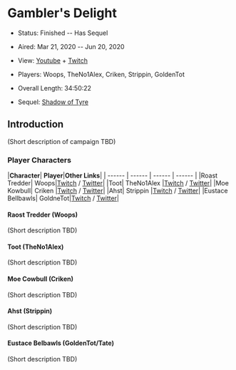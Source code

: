 # Gambler's Delight

* Status: Finished -- Has Sequel
* Aired: Mar 21, 2020 -- Jun 20, 2020
* View: [Youtube](https://www.youtube.com/watch?v=Qphb0XAAFl0&list=PLfASEnzB7i1Yn4fo2mJSfY9TzQZ14qmYl) + [Twitch](https://www.twitch.tv/collections/rf-K6mtCCxbC7g)
* Players: Woops, TheNo1Alex, Criken, Strippin, GoldenTot
* Overall Length: 34:50:22

* Sequel: [Shadow of Tyre](../20%20-%20Shadow%20of%20Tyre)

## Introduction

(Short description of campaign TBD)

### Player Characters

|**Character**| **Player**|**Other Links**|
| ------ | ------ | ------ | ------ |
|Roast Tredder| Woops|[Twitch](https://www.twitch.tv/woops) / [Twitter](https://twitter.com/woops/)|
|Toot| TheNo1Alex |[Twitch](https://www.twitch.tv/theno1alex) / [Twitter](https://twitter.com/theno1alex)|
|Moe Kowbull| Criken |[Twitch](https://www.twitch.tv/criken) / [Twitter](https://twitter.com/CrikMaster)|
|Ahst| Strippin |[Twitch](https://www.twitch.tv/strippin) / [Twitter](https://twitter.com/Strippin/)|
|Eustace Bellbawls| GoldneTot|[Twitch](https://www.twitch.tv/goldentot) / [Twitter](https://twitter.com/goldentot)|

#### Raost Tredder (Woops)

(Short description TBD)

#### Toot (TheNo1Alex)

(Short description TBD)

#### Moe Cowbull (Criken)

(Short description TBD)

#### Ahst (Strippin)

(Short description TBD)

#### Eustace Belbawls (GoldenTot/Tate)

(Short description TBD)
